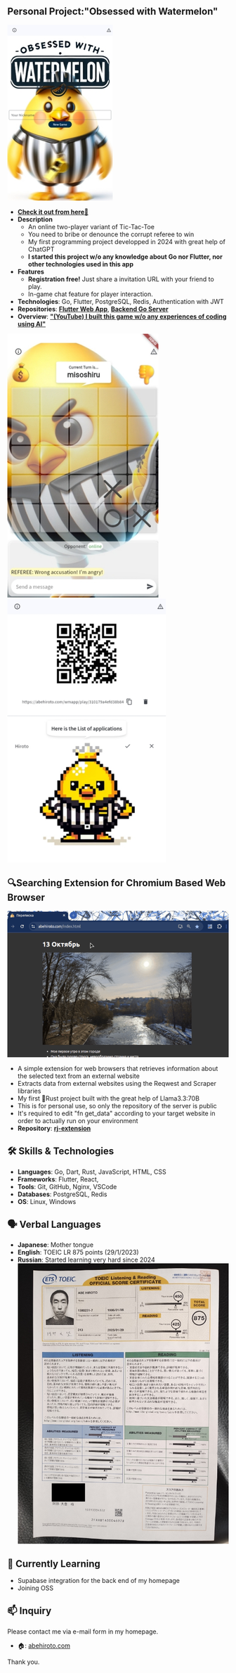 ## Personal Project:"Obsessed with Watermelon"
[![Obsessed with Watermelon](https://github.com/AbeHiroto/AbeHiroto/blob/main/gh_prof05.jpg)](https://abehiroto.com/wmapp)
- **[Check it out from here🍉](https://abehiroto.com/wmapp)**
- **Description**
  - An online two-player variant of Tic-Tac-Toe
  - You need to bribe or denounce the corrupt referee to win
  - My first programming project developped in 2024 with great help of ChatGPT
  - **I started this project w/o any knowledge about Go nor Flutter, nor other technologies used in this app**
- **Features**
  - **Registration free!** Just share a invitation URL with your friend to play.
  - In-game chat feature for player interaction.
- **Technologies**: Go, Flutter, PostgreSQL, Redis, Authentication with JWT
- **Repositories**: **[Flutter Web App](https://github.com/AbeHiroto/watermelon-app)**, **[Backend Go Server](https://github.com/AbeHiroto/watermelon-server)**
- **Overview**: **["(YouTube) I built this game w/o any experiences of coding using AI"](https://www.youtube.com/watch?v=NrmGaaONEmw)**
 
<div align="left">
  <img src="https://github.com/AbeHiroto/AbeHiroto/blob/main/gh_prof02.jpg" alt="Obsessed with Watermelon 1" height="600"/>
  <img src="https://github.com/AbeHiroto/AbeHiroto/blob/main/gh_prof03.jpg" alt="Obsessed with Watermelon 2" height="600"/>
</div>

## 🔍Searching Extension for Chromium Based Web Browser
![Word Search Browser Extension](https://github.com/AbeHiroto/AbeHiroto/blob/main/20241224_rus_ex.gif)
- A simple extension for web browsers that retrieves information about the selected text from an external website
- Extracts data from external websites using the Reqwest and Scraper libraries
- My first 🦀Rust project built with the great help of Llama3.3:70B
- This is for personal use, so only the repository of the server is public
- It's required to edit "fn get_data" according to your target website in order to actually run on your environment
- **Repository**: **[rj-extension](https://github.com/AbeHiroto/rj-ex-backend)**

## 🛠️ Skills & Technologies

- **Languages**: Go, Dart, Rust, JavaScript, HTML, CSS
- **Frameworks**: Flutter, React,
- **Tools**: Git, GitHub, Nginx, VSCode
- **Databases**: PostgreSQL, Redis
- **OS**: Linux, Windows

## 🗣️ Verbal Languages

- **Japanese**: Mother tongue
- **English**: TOEIC LR 875 points (29/1/2023)
- **Russian**: Started learning very hard since 2024
  ![toeic](https://github.com/AbeHiroto/AbeHiroto/blob/main/gh_prof04.jpg)

## 🌱 Currently Learning

- Supabase integration for the back end of my homepage
- Joining OSS

## 📫 Inquiry
Please contact me via e-mail form in my homepage.

- 🏠: [abehiroto.com](https://abehiroto.com)

Thank you.

